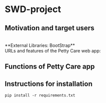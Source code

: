 # SWD-project
## Motivation and target users
<br/>
**External Libraries: BootStrap**
<br/>
URLs and features of the Petty Care web app:


## Functions of Petty Care app


## Instructions for installation

    pip install -r requirements.txt
